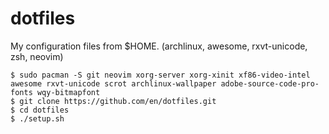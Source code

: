 # dotfiles
My configuration files from $HOME. (archlinux, awesome, rxvt-unicode, zsh, neovim)
```
$ sudo pacman -S git neovim xorg-server xorg-xinit xf86-video-intel awesome rxvt-unicode scrot archlinux-wallpaper adobe-source-code-pro-fonts wqy-bitmapfont
$ git clone https://github.com/en/dotfiles.git
$ cd dotfiles
$ ./setup.sh
```
